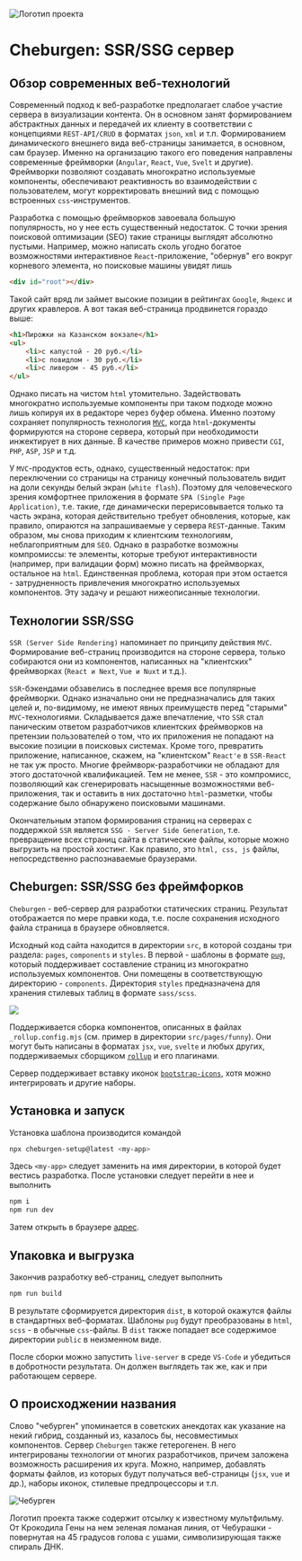 ![Логотип проекта](cheburlogo.png?123)

# Cheburgen: SSR/SSG сервер


## Обзор современных веб-технологий

Современный подход к веб-разработке предполагает слабое участие сервера в визуализации контента. Он в основном занят формированием абстрактных данных и передачей их клиенту в соответствии с концепциями `REST-API/CRUD` в форматах `json`, `xml` и т.п. Формированием динамического внешнего вида веб-страницы занимается, в основном, сам браузер. Именно на организацию такого его поведения направлены современные фреймворки (`Angular`, `React`, `Vue`, `Svelt` и другие). Фреймворки позволяют создавать многократно используемые компоненты, обеспечивают реактивность во взаимодействии с пользователем, могут корректировать внешний вид с помощью встроенных `css`-инструментов. 

Разработка с помощью фреймворков завоевала большую популярность, но у нее есть существенный недостаток. С точки зрения поисковой оптимизации (SEO) такие страницы выглядят абсолютно пустыми. Например, можно написать сколь угодно богатое возможностями интерактивное `React`-приложение, "обернув" его вокруг корневого элемента, но поисковые машины увидят лишь

```html
<div id="root"></div>
```

Такой сайт вряд ли займет высокие позиции в рейтингах `Google`, `Яндекс` и других кравлеров. А вот такая веб-страница продвинется гораздо выше:

```html
<h1>Пирожки на Казанском вокзале</h1>
<ul>
	<li>с капустой - 20 руб.</li>
	<li>с повидлом - 30 руб.</li>
	<li>с ливером - 45 руб.</li>
</ul>
```

Однако писать на чистом `html` утомительно. Задействовать многократно используемые компоненты при таком подходе можно лишь копируя их в редакторе через буфер обмена. Именно поэтому сохраняет популярность технология [`MVC`](https://ru.wikipedia.org/wiki/Model-View-Controller), когда `html`-документы формируются на стороне сервера, который при необходимости инжектирует в них данные. В качестве примеров можно привести  `CGI`, `PHP`, `ASP`, `JSP` и т.д.

У `MVC`-продуктов есть, однако, существенный недостаток: при переключении со страницы на страницу конечный пользователь видит на доли секунды белый экран (`white flash`). Поэтому для человеческого зрения комфортнее приложения в формате `SPA (Single Page Application)`, т.е. такие, где динамически перерисовывается только та часть экрана, которая действительно требует обновления, которые, как правило, опираются на запрашиваемые у сервера `REST`-данные. Таким образом, мы снова приходим к клиентским технологиям, неблагоприятным для `SEO`. Однако в разработке возможны компромиссы: те элементы, которые требуют интерактивности (например, при валидации форм) можно писать на фреймворках, остальное на  `html`. Единственная проблема, которая при этом остается - затрудненность привлечения многократно используемых компонентов. Эту задачу и решают нижеописанные технологии.

## Технологии SSR/SSG

`SSR (Server Side Rendering)` напоминает по принципу действия `MVC`. Формирование веб-страниц производится на стороне сервера, только собираются они из компонентов, написанных на "клиентских" фреймворках (`React и Next`, `Vue и Nuxt` и т.д.). 

`SSR`-бэкендами обзавелись в последнее время все популярные фреймворки. Однако изначально они не предназначались для таких целей и, по-видимому, не имеют явных преимуществ перед "старыми" `MVC`-технологиями. Складывается даже впечатление, что `SSR` стал паническим ответом разработчиков клиентских фреймворков на претензии пользователей о том, что их приложения не попадают на высокие позиции в поисковых системах. Кроме того, превратить приложение, написанное, скажем, на "клиентском" `React'e` в `SSR-React` не так уж просто. Многие фреймворк-разработчики не обладают для этого достаточной квалификацией. Тем не менее, `SSR` - это компромисс, позволяющий как сгенерировать насыщенные возможностями веб-приложения, так и оставить в них достаточно `html`-разметки, чтобы содержание было обнаружено поисковыми машинами.

Окончательным этапом формирования страниц на серверах с поддержкой `SSR` является `SSG - Server Side Generation`, т.е. превращение всех страниц сайта в статические файлы, которые можно выгрузить на простой хостинг. Как правило, это `html, css, js` файлы, непосредственно распознаваемые браузерами.

## Cheburgen: SSR/SSG без фреймфорков

`Cheburgen` - веб-сервер для разработки статических страниц. Результат отображается по мере правки кода, т.е. после сохранения исходного файла страница в браузере обновляется.

Исходный код сайта находится в директории `src`, в которой созданы три раздела: `pages`, `components` и `styles`. В первой - шаблоны в формате [`pug`](https://pugjs.org/api/getting-started.html), который поддерживает составление страниц из многократно используемых компонентов. Они помещены в соответствующую директорию - `components`. Директория `styles` предназначена для хранения стилевых таблиц в формате `sass/scss`. 

![](cheburgen-menu-1.png)

Поддерживается сборка компонентов, описанных в файлах `_rollup.config.mjs` (см. пример в директории `src/pages/funny`). Они могут быть написаны в форматах `jsx`, `vue`, `svelte` и любых других, поддерживаемых сборщиком [`rollup`](https://rollupjs.org/) и  его плагинами.

Сервер поддерживает вставку иконок [`bootstrap-icons`](https://icons.getbootstrap.com/), хотя можно интегрировать и другие наборы. 

## Установка и запуск

Установка шаблона производится командой

```bash
npx cheburgen-setup@latest <my-app>
```

Здесь `<my-app>` следует заменить на имя директории, в которой будет вестись разработка. После установки следует перейти в нее и выполнить

```bash
npm i
npm run dev
```

Затем открыть в браузере [адрес](http://localhost:6704/).

## Упаковка и выгрузка

Закончив разработку веб-страниц, следует выполнить 

```bash
npm run build
```

В результате сформируется директория `dist`, в которой окажутся файлы в стандартных веб-форматах. Шаблоны `pug` будут преобразованы в `html`, `scss` - в обычные `css`-файлы. В `dist` также попадает все содержимое директории `public` в неизменном виде. 

После сборки можно запустить `live-server` в среде `VS-Code` и убедиться в добротности результата. Он должен выглядеть так же, как и при работающем сервере.

## О происходжении названия

Слово "чебурген" упоминается в советских анекдотах как указание на некий гибрид, созданный из, казалось бы, несовместимых компонентов. Сервер `Cheburgen` также гетерогенен. В него интегрированы технологии от многих разработчиков, причем заложена возможность расширения их круга. Можно, например, добавлять форматы файлов, из которых будут получаться веб-страницы (`jsx`, `vue` и др.), наборы иконок, стилевые предпроцессоры и т.п. 

![Чебурген](cheburgen.jpeg)

Логотип проекта также содержит отсылку к известному мультфильму. От Крокодила Гены на нем зеленая ломаная линия, от Чебурашки - повернутая на 45 градусов голова с ушами, символизирующая также спираль ДНК.

